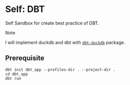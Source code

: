 # Self: DBT

Self Sandbox for create best practice of DBT.

> [!NOTE]
> I will implement duckdb and dbt with [`dbt-duckdb`](https://github.com/duckdb/dbt-duckdb)
> package.

## Prerequisite

```shell
dbt init dbt_app --profiles-dir . --project-dir .
cd dbt_app
dbt run
```
